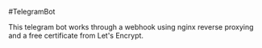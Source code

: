#TelegramBot

This telegram bot works through a webhook using nginx reverse proxying and a free certificate from Let's Encrypt.
